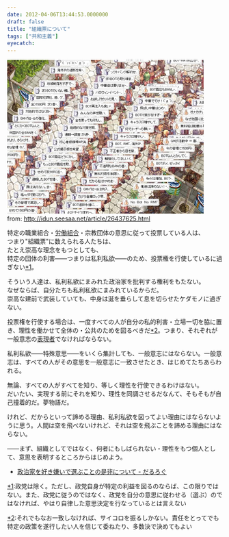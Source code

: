 ```yaml
---
date: 2012-04-06T13:44:53.0000000
draft: false
title: "組織票について"
tags: ["共和主義"]
eyecatch: 
---
```

<p><img src="20120406134057.jpg" alt="f:id:daruyanagi:20120406134057j:plain" title="f:id:daruyanagi:20120406134057j:plain" class="hatena-fotolife"><br />
from: <a href="http://idun.seesaa.net/article/26437625.html">http://idun.seesaa.net/article/26437625.html</a></p><p>特定の職業組合・<a class="keyword" href="http://d.hatena.ne.jp/keyword/%CF%AB%C6%AF%C1%C8%B9%E7">労働組合</a>・宗教団体の意思に従って投票している人は、<br />
つまり"組織票"に数えられる人たちは、<br />
たとえ崇高な理念をもつとしても、<br />
特定の団体の利害――つまりは私利私欲――のため、投票権を行使しているに過ぎない<a href="#f1" name="fn1" title="政党は除く。ただし、政党自身が特定の利益を図るのならば、この限りではない。また、政党に従うのではなく、政党を自分の意思に従わせる（選ぶ）のではなければ、やはり自律した意思決定を行なっているとは言えない">*1</a>。</p><p>そういう人達は、私利私欲にまみれた政治家を批判する権利をもたない。<br />
なぜならば、自分たちも私利私欲にまみれているからだ。<br />
崇高な建前で武装していても、中身は涎を垂らして息を切らせたケダモノに過ぎない。</p><p>投票権を行使する場合は、一度すべての人が自分の私的利害・立場一切を脇に置き、理性を働かせて全体の・公共のためを図るべきだ<a href="#f2" name="fn2" title="それでもなお一致しなければ、サイコロを振るしかない。責任をとってでも特定の政策を遂行したい人を信じて委ねたり、多数決で決めてもよい">*2</a>。つまり、それぞれが一般意志の<a class="keyword" href="http://d.hatena.ne.jp/keyword/%C9%BD%B8%BD%BC%D4">表現者</a>でなければならない。</p><p>私利私欲――特殊意思――をいくら集計しても、一般意志にはならない。一般意志は、すべての人がその意思を一般意志に一致させたとき、はじめてたちあらわれる。</p><p>無論、すべての人がすべてを知り、等しく理性を行使できるわけはない。<br />
だいたい、実現する前にそれを知り、理性を同調させるだなんて、そもそもが自己撞着的だ。夢物語だ。</p><p>けれど、だからといって諦める理由、私利私欲を図ってよい理由にはならないように思う。人間は空を飛べないけれど、それは空を飛ぶことを諦める理由にはならない。</p><p>――まず、組織としてではなく、何者にもしばられない・理性をもつ個人として、意思を表明するところからはじめよう。</p>

<ul>
<li><a href="http://daruyanagi.hatenablog.com/entry/2012/03/12/012754">&#x653F;&#x6CBB;&#x5BB6;&#x3092;&#x597D;&#x304D;&#x5ACC;&#x3044;&#x3067;&#x9078;&#x3076;&#x3053;&#x3068;&#x306E;&#x662F;&#x975E;&#x306B;&#x3064;&#x3044;&#x3066; - &#x3060;&#x308B;&#x308D;&#x3050;</a></li>
</ul><div class="footnote">
<p class="footnote"><a href="#fn1" name="f1" class="footnote-number">*1</a><span class="footnote-delimiter">:</span><span class="footnote-text">政党は除く。ただし、政党自身が特定の利益を図るのならば、この限りではない。また、政党に従うのではなく、政党を自分の意思に従わせる（選ぶ）のではなければ、やはり自律した意思決定を行なっているとは言えない</span></p>
<p class="footnote"><a href="#fn2" name="f2" class="footnote-number">*2</a><span class="footnote-delimiter">:</span><span class="footnote-text">それでもなお一致しなければ、サイコロを振るしかない。責任をとってでも特定の政策を遂行したい人を信じて委ねたり、多数決で決めてもよい</span></p>
</div>